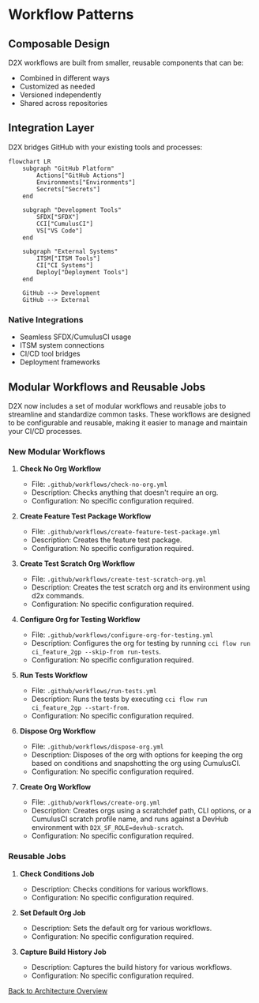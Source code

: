 # Workflow Patterns

## Composable Design

D2X workflows are built from smaller, reusable components that can be:

- Combined in different ways
- Customized as needed
- Versioned independently
- Shared across repositories

## Integration Layer

D2X bridges GitHub with your existing tools and processes:

```mermaid
flowchart LR
    subgraph "GitHub Platform"
        Actions["GitHub Actions"]
        Environments["Environments"]
        Secrets["Secrets"]
    end

    subgraph "Development Tools"
        SFDX["SFDX"]
        CCI["CumulusCI"]
        VS["VS Code"]
    end

    subgraph "External Systems"
        ITSM["ITSM Tools"]
        CI["CI Systems"]
        Deploy["Deployment Tools"]
    end

    GitHub --> Development
    GitHub --> External
```

### Native Integrations

- Seamless SFDX/CumulusCI usage
- ITSM system connections
- CI/CD tool bridges
- Deployment frameworks

## Modular Workflows and Reusable Jobs

D2X now includes a set of modular workflows and reusable jobs to streamline and standardize common tasks. These workflows are designed to be configurable and reusable, making it easier to manage and maintain your CI/CD processes.

### New Modular Workflows

1. **Check No Org Workflow**
   - File: `.github/workflows/check-no-org.yml`
   - Description: Checks anything that doesn't require an org.
   - Configuration: No specific configuration required.

2. **Create Feature Test Package Workflow**
   - File: `.github/workflows/create-feature-test-package.yml`
   - Description: Creates the feature test package.
   - Configuration: No specific configuration required.

3. **Create Test Scratch Org Workflow**
   - File: `.github/workflows/create-test-scratch-org.yml`
   - Description: Creates the test scratch org and its environment using d2x commands.
   - Configuration: No specific configuration required.

4. **Configure Org for Testing Workflow**
   - File: `.github/workflows/configure-org-for-testing.yml`
   - Description: Configures the org for testing by running `cci flow run ci_feature_2gp --skip-from run-tests`.
   - Configuration: No specific configuration required.

5. **Run Tests Workflow**
   - File: `.github/workflows/run-tests.yml`
   - Description: Runs the tests by executing `cci flow run ci_feature_2gp --start-from`.
   - Configuration: No specific configuration required.

6. **Dispose Org Workflow**
   - File: `.github/workflows/dispose-org.yml`
   - Description: Disposes of the org with options for keeping the org based on conditions and snapshotting the org using CumulusCI.
   - Configuration: No specific configuration required.

7. **Create Org Workflow**
   - File: `.github/workflows/create-org.yml`
   - Description: Creates orgs using a scratchdef path, CLI options, or a CumulusCI scratch profile name, and runs against a DevHub environment with `D2X_SF_ROLE=devhub-scratch`.
   - Configuration: No specific configuration required.

### Reusable Jobs

1. **Check Conditions Job**
   - Description: Checks conditions for various workflows.
   - Configuration: No specific configuration required.

2. **Set Default Org Job**
   - Description: Sets the default org for various workflows.
   - Configuration: No specific configuration required.

3. **Capture Build History Job**
   - Description: Captures the build history for various workflows.
   - Configuration: No specific configuration required.

[Back to Architecture Overview](./index.md)
